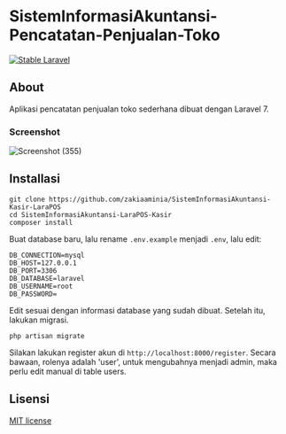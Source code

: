 # SistemInformasiAkuntansi-Pencatatan-Penjualan-Toko
[![Stable Laravel](https://poser.pugx.org/laravel/framework/v/stable.svg)](https://packagist.org/packages/laravel/framework)

## About
Aplikasi pencatatan penjualan toko sederhana dibuat dengan Laravel 7.

### Screenshot
![Screenshot (355)](https://github.com/zakiaaminia/SistemInformasiAkuntansi-LaraPOS-Kasir/assets/152748628/9c948d16-dd4f-4a5d-809c-bd212e19fbee)

## Installasi
```
git clone https://github.com/zakiaaminia/SistemInformasiAkuntansi-Kasir-LaraPOS
cd SistemInformasiAkuntansi-LaraPOS-Kasir
composer install
```
Buat database baru, lalu rename `.env.example` menjadi `.env`, lalu edit:
```
DB_CONNECTION=mysql
DB_HOST=127.0.0.1
DB_PORT=3306
DB_DATABASE=laravel
DB_USERNAME=root
DB_PASSWORD=
```
Edit sesuai dengan informasi database yang sudah dibuat.
Setelah itu, lakukan migrasi.
```
php artisan migrate
```
Silakan lakukan register akun di `http://localhost:8000/register`. Secara bawaan, rolenya adalah 'user', untuk mengubahnya
menjadi admin, maka perlu edit manual di table users.

## Lisensi
[MIT license](https://opensource.org/licenses/MIT)
